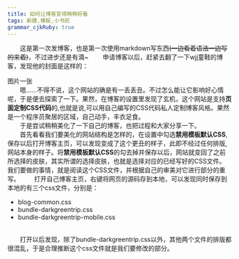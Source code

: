 ```yaml
---
title: 如何让博客变得稍稍好看
tags: 新建,模板,小书匠
grammar_cjkRuby: true
---
```

&emsp;&emsp;这是第一次发博客，也是第一次使用markdown写东西<del>(一边看着语法一边写的来着)</del>，不过进步还是有滴~
&emsp;&emsp;申请博客以后，赶紧去翻了一下wjj童鞋的博客，发现他的封面是这样的：
<div>图片一张</div>
&emsp;&emsp;嗯……不得不说，这个网站的确是有一丢丢丑。不过怎么能让它影响好心情呢，于是便去探索了一下。果然，在博客的设置里发现了玄机，这个网站是支持<b>页面定制CSS代码</b>的,也就是说,可以用自己编写的CSS代码私人定制博客风格。果然是一个程序员聚居的区域，自己动手，丰衣足食。<br/>
&emsp;&emsp;于是尝试稍稍美化了一下自己的博客，也把过程和大家分享一下。<br/>
&emsp;&emsp;首先看看我们要美化的网站结构是怎样的，在设置中勾选<b>禁用模板默认CSS</b>,保存以后打开博客主页，可以发现变成了这个更丑的样子，此即不经过任何排版,网站本身的样子。将<b>禁用模板默认CSS</b>的勾去掉并保存以后，网站就变回了之前所选择的皮肤，其实所谓的选择皮肤，也就是选择对应的已经写好的CSS文件。我们要做的事情，就是阅读这个CSS文件，并根据自己的审美对它进行部分的重写。
&emsp;&emsp;打开自己博客主页，右键将网页的源码存到本地，可以发现同时保存到本地的有三个css文件，分别是：<br/>

 - blog-common.css
 - bundle-darkgreentrip.css
 - bundle-darkgreentrip-mobile.css
 <br/>
 &emsp;&emsp;打开以后发现，除了bundle-darkgreentrip.css以外，其他两个文件的排版都很混乱，于是合理推断这个css文件就是我们要修改的部分。
 

